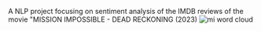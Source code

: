 
A NLP project focusing on sentiment analysis of the IMDB reviews of the movie "MISSION IMPOSSIBLE - DEAD RECKONING (2023)
![mi word cloud](https://github.com/Abhilash1781/Mission-Impossible/assets/72621930/674c8363-fd6f-43c4-b731-3cf73c62cc55)
